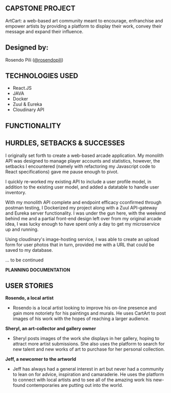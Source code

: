 ## CAPSTONE PROJECT
ArtCart: a web-based art community meant to encourage, enfranchise and empower artists by providing a platform to display their work, convey their message and expand their influence. 

## Designed by:  
Rosendo Pili (<a href="https://github.com/rosendopili">@rosendopili</a>)<br/>

## TECHNOLOGIES USED
* React.JS 
* JAVA 
* Docker
* Zuul & Eureka
* Cloudinary API

## FUNCTIONALITY


## HURDLES, SETBACKS & SUCCESSES 

I originally set forth to create a web-based arcade application.  My monolith API was designed to manage player accounts and statistics, however, the setbacks I encountered (namely with refactoring my Javascript code to React specifications) gave me pause enough to pivot.  

I quickly re-worked my existing API to include a user profile model, in addition to the existing user model, and added a datatable to handle user inventory.  

With my monolith API complete and endpoint efficacy cconfirmed through postman testing, I Dockerized my project along with a Zuul API-gateway and Eureka server functionality.  I was under the gun here, with the weekend behind me and a partial front-end design left over from my original arcade idea, I was lucky enough to have spent only a day to get my microservice up and running.  

Using cloudinary's image-hosting service, I was able to create an upload form for user photos that in turn, provided me with a URL that could be saved to my database.  

... to be continued

**PLANNING DOCUMENTATION**


## USER STORIES

**Rosendo, a local artist**
* Rosendo is a local artist looking to improve his on-line presence and gain more notoriety for his paintings and murals.  He uses CartArt to post images of his work with the hopes of reaching a larger audience. 

**Sheryl, an art-collector and gallery owner**
* Sheryl posts images of the work she displays in her gallery, hoping to attract more artist submissions.  She also uses the platform to search for new talent and new works of art to purchase for her personal collection. 

**Jeff, a newcomer to the artworld**
* Jeff has always had a general interest in art but never had a community to lean on for advice, inspiration and camaraderie.  He uses the platform to connect with local artists and to see all of the amazing work his new-found contemporaries are putting out into the world. 
